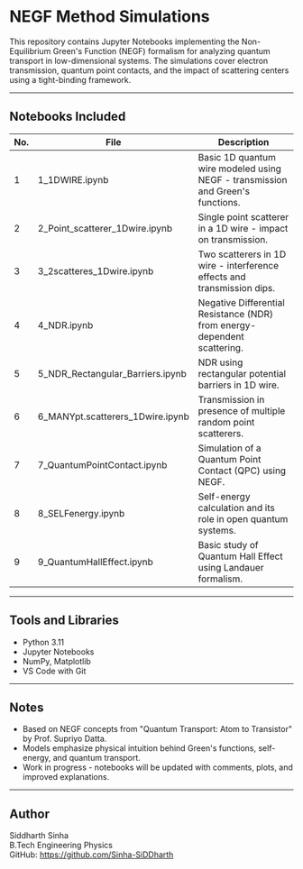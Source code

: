 # NEGF Method Simulations

This repository contains Jupyter Notebooks implementing the Non-Equilibrium Green's Function (NEGF) formalism for analyzing quantum transport in low-dimensional systems. The simulations cover electron transmission, quantum point contacts, and the impact of scattering centers using a tight-binding framework.

---

## Notebooks Included

| No. | File                                      | Description |
|-----|-------------------------------------------|-------------|
| 1   | 1_1DWIRE.ipynb                            | Basic 1D quantum wire modeled using NEGF - transmission and Green's functions. |
| 2   | 2_Point_scatterer_1Dwire.ipynb            | Single point scatterer in a 1D wire - impact on transmission. |
| 3   | 3_2scatteres_1Dwire.ipynb                 | Two scatterers in 1D wire - interference effects and transmission dips. |
| 4   | 4_NDR.ipynb                               | Negative Differential Resistance (NDR) from energy-dependent scattering. |
| 5   | 5_NDR_Rectangular_Barriers.ipynb          | NDR using rectangular potential barriers in 1D wire. |
| 6   | 6_MANYpt.scatterers_1Dwire.ipynb          | Transmission in presence of multiple random point scatterers. |
| 7   | 7_QuantumPointContact.ipynb               | Simulation of a Quantum Point Contact (QPC) using NEGF. |
| 8   | 8_SELFenergy.ipynb                        | Self-energy calculation and its role in open quantum systems. |
| 9   | 9_QuantumHallEffect.ipynb                 | Basic study of Quantum Hall Effect using Landauer formalism. |

---

## Tools and Libraries

- Python 3.11
- Jupyter Notebooks
- NumPy, Matplotlib
- VS Code with Git

---

## Notes

- Based on NEGF concepts from "Quantum Transport: Atom to Transistor" by Prof. Supriyo Datta.
- Models emphasize physical intuition behind Green's functions, self-energy, and quantum transport.
- Work in progress - notebooks will be updated with comments, plots, and improved explanations.

---

## Author

Siddharth Sinha  
B.Tech Engineering Physics  
GitHub: https://github.com/Sinha-SiDDharth
